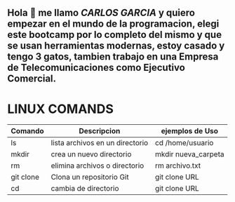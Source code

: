 ## Hola 👋 me llamo *CARLOS  GARCIA* y quiero empezar en el mundo de la programacion, elegi este bootcamp por lo completo del mismo y que se usan herramientas modernas, estoy casado y tengo 3 gatos, tambien trabajo en una Empresa de Telecomunicaciones como Ejecutivo Comercial.



# LINUX COMANDS #

| Comando     |   Descripcion                     | ejemplos   de Uso |
|------------|----------------------------------|-------------------|
|   ls       | lista archivos en un directorio |  cd /home/usuario |
|   mkdir    | crea un nuevo directorio        | mkdir nueva_carpeta |
|    rm      | elimina archivos o directorio   | rm archivo.txt |
| git clone  | Clona un repositorio Git        | git clone URL |
|    cd      | cambia de directorio             | git clone URL |


